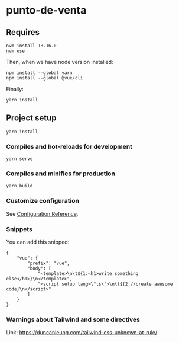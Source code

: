 # punto-de-venta

## Requires
```
nvm install 18.16.0
nvm use
```

Then, when we have node version installed:
```
npm install --global yarn
npm install --global @vue/cli
```

Finally:
```
yarn install
```

## Project setup
```
yarn install
```

### Compiles and hot-reloads for development
```
yarn serve
```

### Compiles and minifies for production
```
yarn build
```

### Customize configuration
See [Configuration Reference](https://cli.vuejs.org/config/).


### Snippets

You can add this snipped:
```
{
	"vue": {
		"prefix": "vue",
		"body": [
			"<template>\n\t${1:<h1>write something else</h1>}\n</template>",
			"<script setup lang=\"ts\">\n\t${2://create awesome code}\n</script>"
		]
	}
}
```


### Warnings about Tailwind and some directives

Link: https://duncanleung.com/tailwind-css-unknown-at-rule/